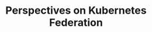 ---
# Accomplishments widget.
widget: "howto"  # See https://sourcethemes.com/academic/docs/page-builder/
headless: true  # This file represents a page section.
active: true  # Activate this widget? true/false
weight: 2  # Order that this section will appear.
title: "Perspectives on Kubernetes Federation"
subtitle: ""

# Date format
#   Refer to https://sourcethemes.com/academic/docs/customization/#date-format
date_format: "Jan 2006"

# Accomplishments.
#   Add/remove as many `[[item]]` blocks below as you like.
#   `title`, `organization` and `date_start` are the required parameters.
#   Leave other parameters empty if not required.
#   Begin/end multi-line descriptions with 3 quotes `"""`.
item: 
smallItem: 
 - title: "Kubernetes Cluster Federation: Efficiently Deploy and Manage Applications across the Globe"
   summary: "coreos.com"
   linkText: ""
   linkUrl: "https://coreos.com/blog/kubernetes-cluster-federation.html"
   openNewWindow: 
   image: "https://res.cloudinary.com/agile-seo/image/fetch/w_62,dpr_1.0,d_blank_am8gzx.png/https%3A%2F%2Flogo.clearbit.com%2Fcoreos.com%3Fsize%3D250" 
 - title: "Federating Your Kubernetes Clusters -- The New Road to Hybrid Clouds"
   summary: "linux.com"
   linkText: ""
   linkUrl: "https://www.linux.com/learn/federating-your-kubernetes-clusters-new-road-hybrid-clouds"
   openNewWindow: 
   image: "https://res.cloudinary.com/agile-seo/image/fetch/w_62,dpr_1.0,d_blank_am8gzx.png/https%3A%2F%2Flogo.clearbit.com%2Flinux.com%3Fsize%3D250" 
 - title: "Experimenting with Cross Cloud Kubernetes Cluster Federation"
   summary: "medium.com"
   linkText: ""
   linkUrl: "https://medium.com/google-cloud/experimenting-with-cross-cloud-kubernetes-cluster-federation-dfa99f913d54"
   openNewWindow: 
   image: "https://res.cloudinary.com/agile-seo/image/fetch/w_62,dpr_1.0,d_blank_am8gzx.png/https%3A%2F%2Flogo.clearbit.com%2Fmedium.com%3Fsize%3D250" 
 - title: "Kubernetes Federation with Google Global Load Balancer"
   summary: "ulam.io"
   linkText: ""
   linkUrl: "https://ulam.io/blog/kubernetes-federation-with-google-global-load-balancer/"
   openNewWindow: 
   image: "https://res.cloudinary.com/agile-seo/image/fetch/w_62,dpr_1.0,d_blank_am8gzx.png/https%3A%2F%2Flogo.clearbit.com%2Fulam.io%3Fsize%3D250" 
---